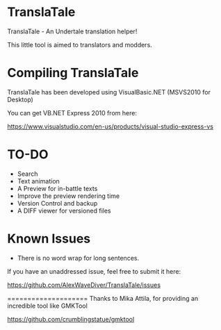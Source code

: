 # TranslaTale
TranslaTale - An Undertale translation helper!

This little tool is aimed to translators and modders.

Compiling TranslaTale
====================
TranslaTale has been developed using VisualBasic.NET (MSVS2010 for Desktop)

You can get VB.NET Express 2010 from here:

https://www.visualstudio.com/en-us/products/visual-studio-express-vs


TO-DO
====================
* Search
* Text animation
* A Preview for in-battle texts
* Improve the preview rendering time
* Version Control and backup
* A DIFF viewer for versioned files


Known Issues
====================
* There is no word wrap for long sentences.

If you have an unaddressed issue, feel free to submit it here:

https://github.com/AlexWaveDiver/TranslaTale/issues


====================
Thanks to Mika Attila, for providing an incredible tool like GMKTool

https://github.com/crumblingstatue/gmktool
